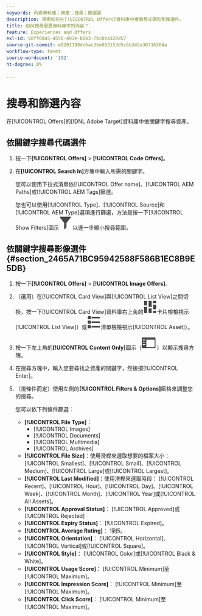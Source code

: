 ```yaml
---
keywords: 內容資料庫；資產；搜尋；篩選器
description: 探索如何在[!UICONTROL Offers]資料庫中搜尋程式碼和影像選件。
title: 如何搜尋優惠資料庫中的內容？
feature: Experiences and Offers
exl-id: 68ff0da5-4556-493e-b6b3-7bcbba320d57
source-git-commit: e8201198dc6ac36e803153d5c6b345a30716204a
workflow-type: tm+mt
source-wordcount: '192'
ht-degree: 0%

---
```


# 搜尋和篩選內容

在[!UICONTROL Offers]的[!DNL Adobe Target]資料庫中依關鍵字搜尋資產。

## 依關鍵字搜尋代碼選件

1. 按一下&#x200B;**[!UICONTROL Offers]** > **[!UICONTROL Code Offers]**。
1. 在&#x200B;**[!UICONTROL Search In]**&#x200B;方塊中輸入所需的關鍵字。

   您可以使用下拉式清單依[!UICONTROL Offer name]、[!UICONTROL AEM Paths]或[!UICONTROL AEM Tags]篩選。

   您也可以使用[!UICONTROL Type]、[!UICONTROL Source]和[!UICONTROL AEM Type]選項進行篩選，方法是按一下[!UICONTROL Show Filters]圖示![顯示篩選圖示](/help/main/assets/icons/Filter.svg)以進一步縮小搜尋範圍。

## 依關鍵字搜尋影像選件 {#section_2465A71BC95942588F586B1EC8B9E5DB}

1. 按一下&#x200B;**[!UICONTROL Offers]** > **[!UICONTROL Image Offers]**。

1. （選用）在[!UICONTROL Card View]與[!UICONTROL List View]之間切換，按一下[!UICONTROL Card View]資料庫右上角的![圖示（](/help/main/assets/icons/ViewCard.svg)卡片檢檢視示[!UICONTROL List View]）或![圖示（](/help/main/assets/icons/ViewList.svg)清單檢檢視示[!UICONTROL Asset]）。
1. 按一下左上角的&#x200B;**[!UICONTROL Content Only]**&#x200B;圖示（![僅內容圖示](/help/main/assets/icons/RailLeft.svg) ）以顯示搜尋方塊。
1. 在搜尋方塊中，輸入您要尋找之資產的關鍵字，然後按[!UICONTROL Enter]。
1. （視條件而定）使用左側的&#x200B;**[!UICONTROL Filters & Options]**&#x200B;窗格來調整您的搜尋。

   您可以依下列條件篩選：

   * **[!UICONTROL File Type]**：
      * [!UICONTROL Images]
      * [!UICONTROL Documents]
      * [!UICONTROL Multimedia]
      * [!UICONTROL Archives]
   * **[!UICONTROL File Size]**：使用滑桿來選取想要的檔案大小： [!UICONTROL Smallest]、[!UICONTROL Small]、[!UICONTROL Medium]、[!UICONTROL Large]或[!UICONTROL Largest]。
   * **[!UICONTROL Last Modified]**：使用滑桿來選取時段： [!UICONTROL Recent]、[!UICONTROL Hour]、[!UICONTROL Day]、[!UICONTROL Week]、[!UICONTROL Month]、[!UICONTROL Year]或[!UICONTROL All Assets]。
   * **[!UICONTROL Approval Status]**： [!UICONTROL Approved]或[!UICONTROL Rejected]
   * **[!UICONTROL Expiry Status]**： [!UICONTROL Expired]。
   * **[!UICONTROL Average Rating]**： 1到5。
   * **[!UICONTROL Orientation]**： [!UICONTROL Horizontal]、[!UICONTROL Vertical]或[!UICONTROL Square]。
   * **[!UICONTROL Style]**： [!UICONTROL Color]或[!UICONTROL Black & White]。
   * **[!UICONTROL Usage Score]**： [!UICONTROL Minimum]至[!UICONTROL Maximum]。
   * **[!UICONTROL Impression Score]**： [!UICONTROL Minimum]至[!UICONTROL Maximum]。
   * **[!UICONTROL Click Score]**： [!UICONTROL Minimum]至[!UICONTROL Maximum]。
